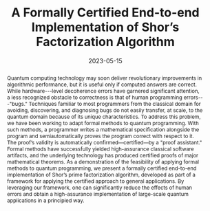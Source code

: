 ---
title: "A Formally Certified End-to-end Implementation of Shor’s Factorization Algorithm"
collection: publications
permalink: /publications/shors-pnas23
excerpt: 
date: 2023-05-15
venue: 'Proceedings of the National Academy of Sciences (PNAS)'
link: 'https://www.pnas.org/doi/10.1073/pnas.2218775120'
paperurl: 'https://arxiv.org/pdf/2204.07112.pdf'
citation: 'Yuxiang Peng, <b>Kesha Hietala</b>, Runzhou Tao, Liyi Li, Robert Rand, Michael Hicks, Xiaodi Wu. &quot;A Formally Certified End-to-end Implementation of Shor’s Factorization Algorithm.&quot; <i>Proceedings of the National Academy of Sciences (PNAS)</i>. 2023.'
abstract: "Quantum computing technology may soon deliver revolutionary improvements in algorithmic performance, but it is useful only if computed answers are correct. While hardware---level decoherence errors have garnered significant attention, a less recognized obstacle to correctness is that of human programming errors---&quot;bugs.&quot; Techniques familiar to most programmers from the classical domain for avoiding, discovering, and diagnosing bugs do not easily transfer, at scale, to the quantum domain because of its unique characteristics. To address this problem, we have been working to adapt formal methods to quantum programming. With such methods, a programmer writes a mathematical specification alongside the program and semiautomatically proves the program correct with respect to it. The proof’s validity is automatically confirmed—certified—by a &quot;proof assistant.&quot; Formal methods have successfully yielded high-assurance classical software artifacts, and the underlying technology has produced certified proofs of major mathematical theorems. As a demonstration of the feasibility of applying formal methods to quantum programming, we present a formally certified end-to-end implementation of Shor’s prime factorization algorithm, developed as part of a framework for applying the certified approach to general applications. By leveraging our framework, one can significantly reduce the effects of human errors and obtain a high-assurance implementation of large-scale quantum applications in a principled way."
---